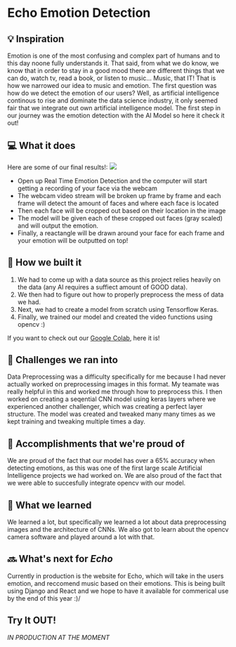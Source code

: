 # Echo Emotion Detection

## 💡 Inspiration

Emotion is one of the most confusing and complex part of humans and to this day noone fully understands it. That said, from what we do know, we know that in order to stay in a good mood there are different things that we can do, watch tv, read a book, or listen to music... Music, that IT! That is how we narrowed our idea to music and emotion. The first question was how do we detect the emotion of our users? Well, as artificial intelligence continous to rise and dominate the data science industry, it only seemed fair that we integrate out own artificial intelligence model. The first step in our journey was the emotion detection with the AI Model so here it check it out!

## 💻 What it does

Here are some of our final results!:
![](https://cdn.discordapp.com/attachments/796218966729162784/802984948784431104/unknown.png)

- Open up Real Time Emotion Detection and the computer will start getting a recording of your face via the webcam
- The webcam video stream will be broken up frame by frame and each frame will detect the amount of faces and where each face is located
- Then each face will be cropped out based on their location in the image
- The model will be given each of these cropped out faces (gray scaled) and will output the emotion.
- Finally, a reactangle will be drawn around your face for each frame and your emotion will be outputted on top!

## 🔨 How we built it

1. We had to come up with a data source as this project relies heavily on the data (any AI requires a suffiect amount of GOOD data).
2. We then had to figure out how to properly preprocess the mess of data we had.
3. Next, we had to create a model from scratch using Tensorflow Keras.
4. Finally, we trained our model and created the video functions using opencv :)


If you want to check out our [Google Colab](https://colab.research.google.com/drive/1Aq_fdZ4jZLoxh5_f7GJ5fohazRqF8QVq?usp=sharing), here it is!


## 🧠 Challenges we ran into
Data Preprocessing was a difficulty specifically for me because I had never actually worked on preprocessing images in this format. My teamate was really helpful in this and worked me through how to preprocess this. I then worked on creating a seqential CNN model using keras layers where we experienced another challenger, which was creating a perfect layer structure. The model was created and tweaked many many times as we kept training and tweaking multiple times a day.

## 🏅 Accomplishments that we're proud of

We are proud of the fact that our model has over a 65% accuracy when detecting emotions, as this was one of the first large scale Artificial Intelligence projects we had worked on. We are also proud of the fact that we were able to succesfully integrate opencv with our model. 

## 📖 What we learned

We learned a lot, but specifically we learned a lot about data preprocessing images and the architecture of CNNs. We also got to learn about the opencv camera software and played around a lot with that.

## 🔜 What's next for _Echo_

Currently in production is the website for Echo, which will take in the users emotion, and reccomend music based on their emotions. This is being built using Django and React and we hope to have it available for commerical use by the end of this year :)/

## Try It OUT!
_IN PRODUCTION AT THE MOMENT_
